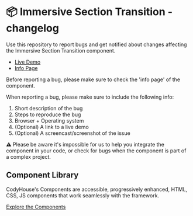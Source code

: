 # 📦 Immersive Section Transition - changelog

Use this repository to report bugs and get notified about changes affecting the Immersive Section Transition component.

- [Live Demo](https://codyhouse.co/ds/components/app/immersive-section-transition)
- [Info Page](https://codyhouse.co/ds/components/info/immersive-section-transition)

Before reporting a bug, please make sure to check the 'info page' of the component. 

When reporting a bug, please make sure to include the following info:

1. Short description of the bug
2. Steps to reproduce the bug
3. Browser + Operating system
4. (Optional) A link to a live demo
5. (Optional) A screencast/screenshot of the issue

⚠️ Please be aware it's impossible for us to help you integrate the component in your code, or check for bugs when the component is part of a complex project.

## Component Library

CodyHouse's Components are accessible, progressively enhanced, HTML, CSS, JS components that work seamlessly with the framework.

[Explore the Components](https://codyhouse.co/ds/components)
